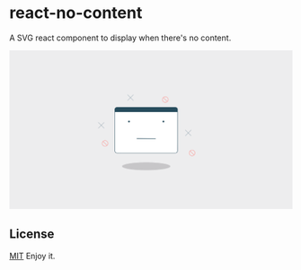 # react-no-content
A SVG react component to display when there's no content.

![No Content](https://github.com/gedhean/react-no-content/blob/master/NoContent.png)

## License

[MIT](https://github.com/gedhean/react-no-content/blob/master/LICENSE.md) Enjoy it.
